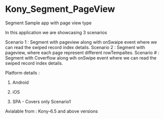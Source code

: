 # Kony_Segment_PageView
Segment Sample app with page view type

In this application we are showcasing 3 scenarios

Scenario 1 : Segment with pageview along with onSwaipe event where we can read the swiped record index details.
Scenario 2 : Segment with pageview, where each page represent different rowTempaltes.
Scenario # : Segment with Coverflow along wih onSwipe event where we can read the swiped record index details.

Platform details :

1) Android

2) iOS

3) SPA - Covers only Scenario1

Avialable from : 
Kony-6.5 and above versions
